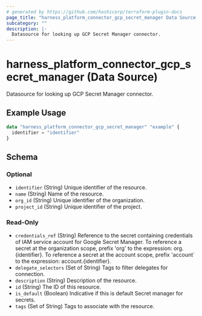 ```yaml
---
# generated by https://github.com/hashicorp/terraform-plugin-docs
page_title: "harness_platform_connector_gcp_secret_manager Data Source - terraform-provider-harness"
subcategory: ""
description: |-
  Datasource for looking up GCP Secret Manager connector.
---
```


# harness_platform_connector_gcp_secret_manager (Data Source)

Datasource for looking up GCP Secret Manager connector.

## Example Usage

```terraform
data "harness_platform_connector_gcp_secret_manager" "example" {
  identifier = "identifier"
}
```

<!-- schema generated by tfplugindocs -->
## Schema

### Optional

- `identifier` (String) Unique identifier of the resource.
- `name` (String) Name of the resource.
- `org_id` (String) Unique identifier of the organization.
- `project_id` (String) Unique identifier of the project.

### Read-Only

- `credentials_ref` (String) Reference to the secret containing credentials of IAM service account for Google Secret Manager. To reference a secret at the organization scope, prefix 'org' to the expression: org.{identifier}. To reference a secret at the account scope, prefix 'account` to the expression: account.{identifier}.
- `delegate_selectors` (Set of String) Tags to filter delegates for connection.
- `description` (String) Description of the resource.
- `id` (String) The ID of this resource.
- `is_default` (Boolean) Indicative if this is default Secret manager for secrets.
- `tags` (Set of String) Tags to associate with the resource.


